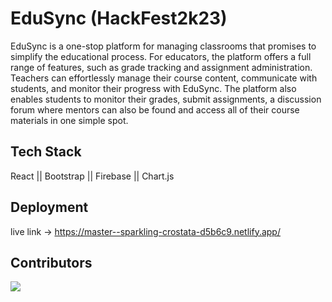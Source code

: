 
# EduSync (HackFest2k23)

EduSync is a one-stop platform for managing classrooms that promises to simplify the educational process. For educators, the platform offers a full range of features, such as grade tracking and assignment administration. Teachers can effortlessly manage their course content, communicate with students, and monitor their progress with EduSync. The platform also enables students to monitor their grades, submit assignments, a discussion forum where mentors can also be found and access all of their course materials in one simple spot.


## Tech Stack

React ||
Bootstrap ||
Firebase ||
Chart.js


## Deployment

live link -> https://master--sparkling-crostata-d5b6c9.netlify.app/


## Contributors

<a href="https://github.com/Jothishwar/HackFest2k23/graphs/contributors">
  <img src="https://contrib.rocks/image?repo=Jothishwar/HackFest2k23" />
</a>
